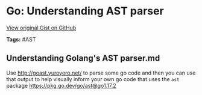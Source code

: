 # Go: Understanding AST parser 

[View original Gist on GitHub](https://gist.github.com/Integralist/bfa2372133bf8297072eeb6621ffd290)

**Tags:** #AST

## Understanding Golang's AST parser.md

Use http://goast.yuroyoro.net/ to parse some go code and then you can use that output to help visually inform your own go code that uses the `ast` package https://pkg.go.dev/go/ast@go1.17.2 

